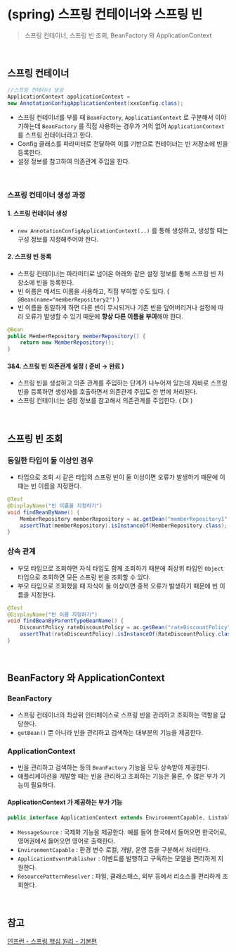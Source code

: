 # (spring) 스프링 컨테이너와 스프링 빈
> 스프링 컨테이너, 스프링 빈 조회, BeanFactory 와 ApplicationContext

<br>

## 스프링 컨테이너
```java
//스프링 컨테이너 생성
ApplicationContext applicationContext =
new AnnotationConfigApplicationContext(xxxConfig.class);
```
- 스프링 컨테이너를 부를 때 `BeanFactory`, `ApplicationContext` 로 구분해서 이야기하는데 `BeanFactory` 를 직접 사용하는 경우가 거의 없어 `ApplicationContext` 를 스프링 컨테이너라고 한다. 
- Config 클래스를 파라미터로 전달하여 이를 기반으로 컨테이너는 빈 저장소에 빈을 등록한다. 
- 설정 정보를 참고하여 의존관계 주입을 한다.

<br>

### 스프링 컨테이너 생성 과정
#### 1. 스프링 컨테이너 생성
- `new AnnotationConfigApplicationContext(..)` 를 통해 생성하고, 생성할 때는 구성 정보를 지정해주어야 한다. 
#### 2. 스프링 빈 등록
- 스프링 컨테이너는 파라미터로 넘어온 아래와 같은 설정 정보를 통해 스프링 빈 저장소에 빈을 등록한다. 
- 빈 이름은 메서드 이름을 사용하고, 직접 부여할 수도 있다. ( `@Bean(name="memberRepository2")` )
- 빈 이름을 동일하게 하면 다른 빈이 무시되거나 기존 빈을 덮어버리거나 설정에 따라 오류가 발생할 수 있기 때문에 **항상 다른 이름을 부여**해야 한다.
```java
@Bean
public MemberRepository memberRepository() {
	return new MemberRepository();
}
```
#### 3&4. 스프링 빈 의존관계 설정 ( 준비 → 완료 )
- 스프링 빈을 생성하고 의존 관계를 주입하는 단계가 나누어져 있는데 자바로 스프링 빈을 등록하면 생성자를 호출하면서 의존관계 주입도 한 번에 처리된다. 
- 스프링 컨테이너는 설정 정보를 참고해서 의존관계를 주입한다. ( DI )

<br>

## 스프링 빈 조회
### 동일한 타입이 둘 이상인 경우
- 타입으로 조회 시 같은 타입의 스프링 빈이 둘 이상이면 오류가 발생하기 때문에 이 때는 빈 이름을 지정한다.
```java
@Test
@DisplayName("빈 이름을 지정하기") 
void findBeanByName() {
	MemberRepository memberRepository = ac.getBean("memberRepository1", MemberRepository.class);
	assertThat(memberRepository).isInstanceOf(MemberRepository.class);     
}
```

### 상속 관계
- 부모 타입으로 조회하면 자식 타입도 함께 조회하기 때문에 최상위 타입인 `Object` 타입으로 조회하면 모든 스프링 빈을 조회할 수 있다. 
- 부모 타입으로 조회했을 때 자식이 둘 이상이면 중복 오류가 발생하기 때문에 빈 이름을 지정한다.
```java
@Test
@DisplayName("빈 이름 지정하기")
void findBeanByParentTypeBeanName() {
	DiscountPolicy rateDiscountPolicy = ac.getBean("rateDiscountPolicy",DiscountPolicy.class);
	assertThat(rateDiscountPolicy).isInstanceOf(RateDiscountPolicy.class);
}
```

<br>

## BeanFactory 와 ApplicationContext

### BeanFactory
- 스프링 컨테이너의 최상위 인터페이스로 스프링 빈을 관리하고 조회하는 역할을 담당한다.
- `getBean()` 뿐 아니라 빈을 관리하고 검색하는 대부분의 기능을 제공한다.
### ApplicationContext
- 빈을 관리하고 검색하는 등의 `BeanFactory` 기능을 모두 상속받아 제공한다. 
- 애플리케이션을 개발할 때는 빈을 관리하고 조회하는 기능은 물론, 수 많은 부가 기능이 필요하다. 
#### ApplicationContext 가 제공하는 부가 기능
```java
public interface ApplicationContext extends EnvironmentCapable, ListableBeanFactory, HierarchicalBeanFactory, MessageSource, ApplicationEventPublisher, ResourcePatternResolver { ..}
```
- `MessageSource` : 국제화 기능을 제공한다. 예를 들어 한국에서 들어오면 한국어로, 영어권에서 들어오면 영어로 출력한다. 
- `EnvironmentCapable` : 환경 변수 로컬, 개발, 운영 등을 구분해서 처리한다.
- `ApplicationEventPublisher` : 이벤트를 발행하고 구독하는 모델을 편리하게 지원한다. 
- `ResourcePatternResolver` : 파일, 클래스패스, 외부 등에서 리소스를 편리하게 조회한다. 

<br>

## 참고 
[인프런 - 스프링 핵심 원리 - 기본편](https://inf.run/kj9JQ)